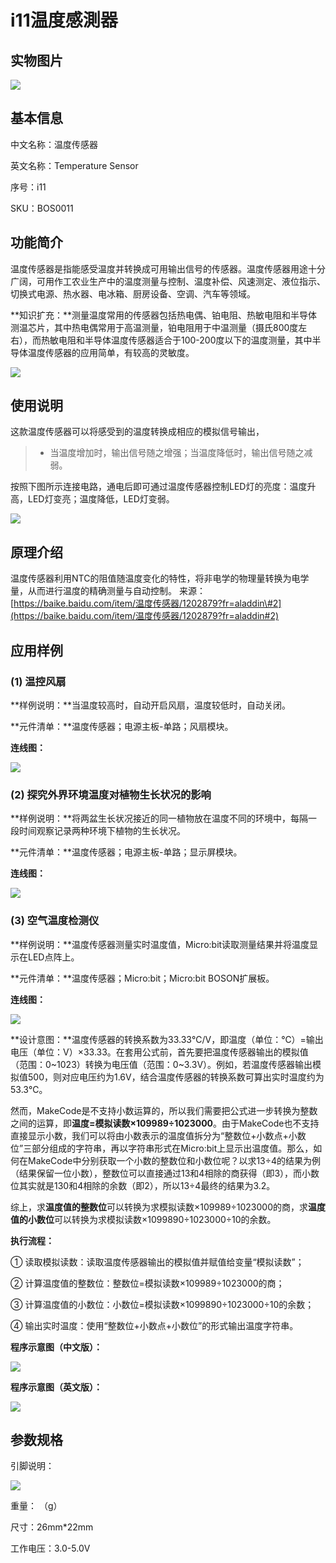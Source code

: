 # i11温度感測器

## 实物图片

![](../.gitbook/assets/boson-wen-du-chuan-gan-qi-shi-wu-tu-pian.jpg)

## 基本信息

中文名称：温度传感器

英文名称：Temperature Sensor

序号：i11

SKU：BOS0011

## 功能简介

温度传感器是指能感受温度并转换成可用输出信号的传感器。温度传感器用途十分广阔，可用作工农业生产中的温度测量与控制、温度补偿、风速测定、液位指示、切换式电源、热水器、电冰箱、厨房设备、空调、汽车等领域。

**知识扩充：**测量温度常用的传感器包括热电偶、铂电阻、热敏电阻和半导体测温芯片，其中热电偶常用于高温测量，铂电阻用于中温测量（摄氏800度左右），而热敏电阻和半导体温度传感器适合于100-200度以下的温度测量，其中半导体温度传感器的应用简单，有较高的灵敏度。

![](../.gitbook/assets/boson-wen-du-chuan-gan-qi-mo-kuai-jian-jie.png)

## 使用说明

这款温度传感器可以将感受到的温度转换成相应的模拟信号输出，

> * 当温度增加时，输出信号随之增强；当温度降低时，输出信号随之减弱。

按照下图所示连接电路，通电后即可通过温度传感器控制LED灯的亮度：温度升高，LED灯变亮；温度降低，LED灯变弱。

![](../.gitbook/assets/boson-wen-du-chuan-gan-qi-shi-yong-shuo-ming.png)

## 原理介绍

温度传感器利用NTC的阻值随温度变化的特性，将非电学的物理量转换为电学量，从而进行温度的精确测量与自动控制。 来源：[https://baike.baidu.com/item/温度传感器/1202879?fr=aladdin\#2](https://baike.baidu.com/item/温度传感器/1202879?fr=aladdin#2)

## 应用样例

### \(1\) 温控风扇

**样例说明：**当温度较高时，自动开启风扇，温度较低时，自动关闭。

**元件清单：**温度传感器；电源主板-单路；风扇模块。

**连线图：**

![](../.gitbook/assets/boson-wen-du-chuan-gan-qi-ying-yong-yang-li-1-lian-xian-tu.png)

### \(2\) 探究外界环境温度对植物生长状况的影响

**样例说明：**将两盆生长状况接近的同一植物放在温度不同的环境中，每隔一段时间观察记录两种环境下植物的生长状况。

**元件清单：**温度传感器；电源主板-单路；显示屏模块。

**连线图：**

![](../.gitbook/assets/boson-wen-du-chuan-gan-qi-ying-yong-yang-li-2-lian-xian-tu.png)

### \(3\) 空气温度检测仪

**样例说明：**温度传感器测量实时温度值，Micro:bit读取测量结果并将温度显示在LED点阵上。

**元件清单：**温度传感器；Micro:bit；Micro:bit BOSON扩展板。

**连线图：**

![](../.gitbook/assets/boson-wen-du-chuan-gan-qi-ying-yong-yang-li-3-lian-xian-tu.png)

**设计意图：**温度传感器的转换系数为33.33℃/V，即温度（单位：℃）=输出电压（单位：V）×33.33。在套用公式前，首先要把温度传感器输出的模拟值（范围：0~1023）转换为电压值（范围：0~3.3V）。例如，若温度传感器输出模拟值500，则对应电压约为1.6V，结合温度传感器的转换系数可算出实时温度约为53.3℃。

然而，MakeCode是不支持小数运算的，所以我们需要把公式进一步转换为整数之间的运算，即**温度=模拟读数×109989÷1023000**。由于MakeCode也不支持直接显示小数，我们可以将由小数表示的温度值拆分为“整数位+小数点+小数位”三部分组成的字符串，再以字符串形式在Micro:bit上显示出温度值。那么，如何在MakeCode中分别获取一个小数的整数位和小数位呢？以求13÷4的结果为例（结果保留一位小数），整数位可以直接通过13和4相除的商获得（即3），而小数位其实就是130和4相除的余数（即2），所以13÷4最终的结果为3.2。

综上，求**温度值的整数位**可以转换为求模拟读数×109989÷1023000的商，求**温度值的小数位**可以转换为求模拟读数×1099890÷1023000÷10的余数。

**执行流程：**

① 读取模拟读数：读取温度传感器输出的模拟值并赋值给变量“模拟读数”；

② 计算温度值的整数位：整数位=模拟读数×109989÷1023000的商；

③ 计算温度值的小数位：小数位=模拟读数×1099890÷1023000÷10的余数；

④ 输出实时温度：使用“整数位+小数点+小数位”的形式输出温度字符串。

**程序示意图（中文版）：**

![](../.gitbook/assets/boson-wen-du-chuan-gan-qi-ying-yong-yang-li-3-cheng-xu-shi-yi-tu-zhong-wen-ban.png)

**程序示意图（英文版）：**

![](../.gitbook/assets/boson-wen-du-chuan-gan-qi-ying-yong-yang-li-3-cheng-xu-shi-yi-tu-ying-wen-ban.png)

## 参数规格

引脚说明：

![](../.gitbook/assets/boson-wen-du-chuan-gan-qi-yin-jiao-shuo-ming.png)

重量： （g）

尺寸：26mm\*22mm

工作电压：3.0-5.0V

